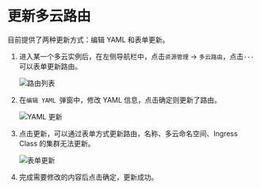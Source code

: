 # 更新多云路由

目前提供了两种更新方式：编辑 YAML 和表单更新。

1. 进入某一个多云实例后，在左侧导航栏中，点击`资源管理` -> `多云路由`，点击`···`可以表单更新路由。

    ![路由列表](https://docs.daocloud.io/daocloud-docs-images/docs/kairship/images/update-ingress01.png)

2. 在`编辑 YAML `弹窗中，修改 YAML 信息，点击确定则更新了路由。

    ![YAML 更新](https://docs.daocloud.io/daocloud-docs-images/docs/kairship/images/update-ingress03.png)

3. 点击更新，可以通过表单方式更新路由，名称、多云命名空间、Ingress Class 的集群无法更新。

    ![表单更新](https://docs.daocloud.io/daocloud-docs-images/docs/kairship/images/update-ingress02.png)

4. 完成需要修改的内容后点击确定，更新成功。
